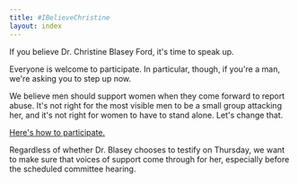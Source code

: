 ```yaml
---
title: #IBelieveChristine
layout: index
---
```


If you believe Dr. Christine Blasey Ford, it's time to speak up.

Everyone is welcome to participate.
In particular, though, if you're a man, we're asking you to step up now.

We believe men should support women when they come forward to report abuse.
It's not right for the most visible men to be a small group attacking her,
and it's not right for women to have to stand alone.  Let's change that.

[Here's how to participate.](howto.html)

Regardless of whether Dr. Blasey chooses to testify on Thursday,
we want to make sure that voices of support come through for her,
especially before the scheduled committee hearing.
